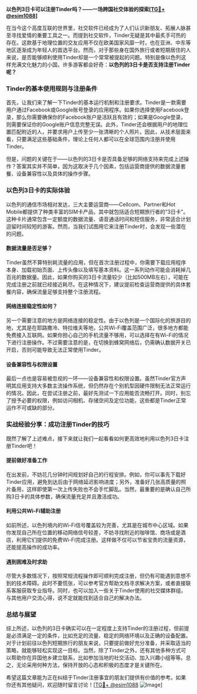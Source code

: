 **以色列3日卡可以注册Tinder吗？——一场跨国社交体验的探索[[TG💪+ @esim1088](https://t.me/s/esim1088)]**

在当今这个高度互联的世界里，社交软件已经成为了人们认识新朋友、拓展人脉甚至寻找爱情的重要工具之一。而提到社交软件，Tinder无疑是其中最炙手可热的存在。这款基于地理位置的交友应用不仅在欧美国家风靡一时，也在亚洲、中东等地区逐渐成为年轻人的首选平台。然而，对于那些身在国外旅行或者短期居住的人来说，是否能够顺利使用Tinder却是一个常常被提起的问题。特别是像以色列这样充满文化魅力的小国，许多游客都会好奇：**以色列的3日卡是否支持注册Tinder呢？**

### Tinder的基本使用规则与注册条件

首先，让我们来了解一下Tinder的基本运行机制和注册要求。Tinder是一款需要用户通过Facebook或Google账号登录的应用程序。如果你选择使用Facebook登录，那么你需要确保你的Facebook账户是活跃且有效的；如果是Google登录，则需要保证你的Google账户信息完整无误。此外，Tinder还会根据用户的地理位置匹配附近的人，并要求用户上传至少一张清晰的个人照片。因此，从技术层面来看，只要满足这些基础条件，理论上任何人都可以在全球范围内注册并使用Tinder。

但是，问题的关键在于——以色列的3日卡是否具备足够的网络支持来完成上述操作？答案其实并不简单，因为这取决于几个因素，包括运营商提供的数据流量套餐、设备兼容性以及具体的操作步骤。

### 以色列3日卡的实际体验

以色列的通信市场相对发达，三大主要运营商——Cellcom、Partner和Hot Mobile都提供了种类丰富的SIM卡产品，其中就包括适合短期旅行者的“3日卡”。这种卡片通常包含一定额度的数据流量、语音通话时间和短信服务，非常适合计划逗留时间较短的游客。然而，当我们试图用它来注册Tinder时，会发现一些潜在的问题。

#### 数据流量是否足够？

Tinder虽然不算特别耗流量的应用，但在首次注册过程中，你需要下载应用程序本身、加载初始页面、上传头像以及填写基本资料。这一系列动作可能会消耗掉几百兆的数据量。因此，如果你购买的3日卡流量较少（比如500MB左右），可能在完成注册之前就已经接近耗尽。在这种情况下，建议提前检查运营商提供的具体套餐内容，确保流量足够支持整个注册流程。

#### 网络连接稳定性如何？

另一个需要注意的地方是网络连接的稳定性。由于以色列是一个国际化的旅游目的地，尤其是在耶路撒冷、特拉维夫等地，公共Wi-Fi覆盖范围广泛，很多地方都能免费接入互联网。如果你担心自己的手机流量不够用，可以选择在有Wi-Fi的情况下进行注册操作。不过需要注意的是，在切换到蜂窝网络后，仍需确认数据开关已开启，否则可能导致无法正常使用Tinder。

#### 设备兼容性与权限设置

最后一点也是容易被忽视的一环——设备兼容性和权限设置。虽然Tinder官方声明其应用支持大多数主流操作系统，但仍然存在个别机型因硬件限制无法正常运行的情况。因此，在尝试注册之前，最好先测试一下应用能否流畅打开。同时，别忘了授予必要的权限，例如访问相机、存储空间及定位功能，这些都是Tinder正常运作不可或缺的部分。

### 实战经验分享：成功注册Tinder的技巧

既然了解了上述难点，接下来就让我们一起看看如何更高效地利用以色列3日卡注册Tinder吧！

#### 提前做好准备工作

在出发前，不妨花几分钟时间规划好自己的行程安排。例如，你可以事先下载好Tinder应用，避免到达后由于网络延迟影响进度；另外，准备好几张高质量的照片备用，这样即使第一次上传失败也不会手忙脚乱。当然，最重要的是确认自己所购3日卡的具体参数，确保流量充足并且激活成功。

#### 利用公共Wi-Fi辅助注册

如前所述，以色列境内的Wi-Fi信号覆盖较为完善，尤其是在城市中心区域。如果你发现自己所在位置的移动网络信号较差，不妨寻找附近的咖啡馆、商场或是酒店，利用它们提供的免费Wi-Fi完成注册。这样做不仅可以节省宝贵的流量资源，还能提高操作的成功率。

#### 遇到困难及时求助

尽管大多数情况下，按照常规流程操作即可顺利完成注册，但仍有可能遇到意想不到的技术障碍。此时不要慌张，可以参考官方帮助文档寻求解决方案，或者直接联系客服获取专业指导。同时，也可以加入一些关于Tinder使用的社交媒体群组，与其他用户交流心得，说不定就能找到适合自己的解决办法。

### 总结与展望

综上所述，以色列的3日卡确实可以在一定程度上支持Tinder的注册过程，但前提是必须满足一定的条件，比如充足的流量、稳定的网络环境以及正确的设备配置。对于计划前往以色列短期旅行的朋友来说，只要提前做好充分准备，并采取适当的策略，就能够轻松实现这一目标。当然，除了Tinder之外，还有其他多种方式可以帮助你在异国他乡建立联系，比如参加当地的社交活动、加入兴趣小组等等。总之，无论采用何种方法，保持开放的心态和积极的态度才是关键所在。

希望这篇文章能为正在纠结于Tinder注册事宜的朋友们提供有价值的参考。如果你还有其他疑问，欢迎随时留言讨论！[[TG💪+ @esim1088](https://t.me/s/esim1088) ![Image](https://i.postimg.cc/4NQfJmqS/Snipaste-2025-05-13-00-14-12.png)]